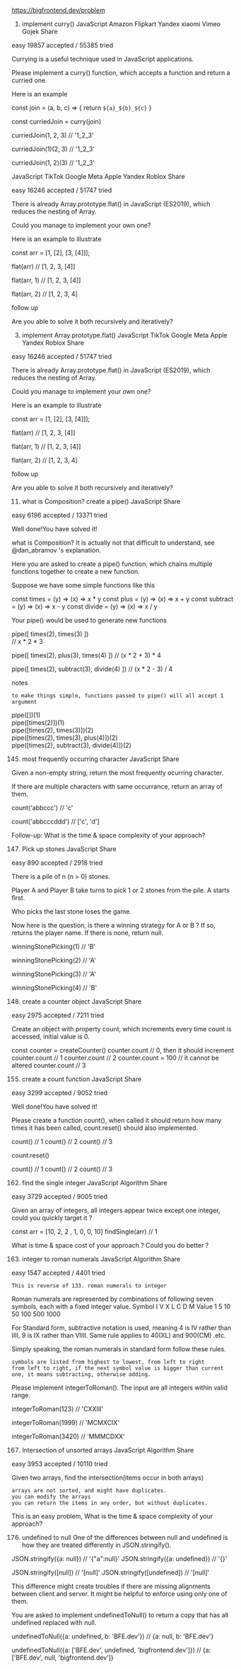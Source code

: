 https://bigfrontend.dev/problem

1. implement curry()
JavaScript
Amazon
Flipkart
Yandex
xiaomi
Vimeo
Gojek
Share

easy  19857 accepted / 55385 tried

Currying is a useful technique used in JavaScript applications.

Please implement a curry() function, which accepts a function and return a curried one.

Here is an example

const join = (a, b, c) => {
   return `${a}_${b}_${c}`
}

const curriedJoin = curry(join)

curriedJoin(1, 2, 3) // '1_2_3'

curriedJoin(1)(2, 3) // '1_2_3'

curriedJoin(1, 2)(3) // '1_2_3'

JavaScript
TikTok
Google
Meta
Apple
Yandex
Roblox
Share

easy  16246 accepted / 51747 tried

There is already Array.prototype.flat() in JavaScript (ES2019), which reduces the nesting of Array.

Could you manage to implement your own one?

Here is an example to illustrate

const arr = [1, [2], [3, [4]]];

flat(arr)
// [1, 2, 3, [4]]

flat(arr, 1)
// [1, 2, 3, [4]]

flat(arr, 2)
// [1, 2, 3, 4]

follow up

Are you able to solve it both recursively and iteratively?

3. implement Array.prototype.flat()
JavaScript
TikTok
Google
Meta
Apple
Yandex
Roblox
Share

easy  16246 accepted / 51747 tried

There is already Array.prototype.flat() in JavaScript (ES2019), which reduces the nesting of Array.

Could you manage to implement your own one?

Here is an example to illustrate

const arr = [1, [2], [3, [4]]];

flat(arr)
// [1, 2, 3, [4]]

flat(arr, 1)
// [1, 2, 3, [4]]

flat(arr, 2)
// [1, 2, 3, 4]

follow up

Are you able to solve it both recursively and iteratively?

11. what is Composition? create a pipe()
JavaScript
Share

easy  6196 accepted / 13371 tried

Well done!You have solved it!

what is Composition? It is actually not that difficult to understand, see @dan_abramov 's explanation.

Here you are asked to create a pipe() function, which chains multiple functions together to create a new function.

Suppose we have some simple functions like this

const times = (y) =>  (x) => x * y
const plus = (y) => (x) => x + y
const subtract = (y) =>  (x) => x - y
const divide = (y) => (x) => x / y

Your pipe() would be used to generate new functions


pipe([
  times(2),
  times(3)
])  
// x * 2 * 3

pipe([
  times(2),
  plus(3),
  times(4)
]) 
// (x * 2 + 3) * 4

pipe([
  times(2),
  subtract(3),
  divide(4)
]) 
// (x * 2 - 3) / 4

notes

    to make things simple, functions passed to pipe() will all accept 1 argument
pipe([])(1)  
pipe([times(2)])(1)  
pipe([times(2), times(3)])(2)  
pipe([times(2), times(3), plus(4)])(2)  
pipe([times(2), subtract(3), divide(4)])(2)  

145. most frequently occurring character
JavaScript
Share

Given a non-empty string, return the most frequently ocurring character.

If there are multiple characters with same occurrance, return an array of them.

count('abbccc')
// 'c'

count('abbcccddd')
// ['c', 'd']

Follow-up: What is the time & space complexity of your approach?

147. Pick up stones
JavaScript
Share

easy  890 accepted / 2918 tried

There is a pile of n (n > 0) stones.

Player A and Player B take turns to pick 1 or 2 stones from the pile. A starts first.

Who picks the last stone loses the game.

Now here is the question, is there a winning strategy for A or B ? If so, returns the player name. If there is none, return null.

winningStonePicking(1)
// 'B'

winningStonePicking(2)
// 'A'

winningStonePicking(3)
// 'A'

winningStonePicking(4)
// 'B'

148. create a counter object
JavaScript
Share

easy  2975 accepted / 7211 tried

Create an object with property count, which increments every time count is accessed, initial value is 0.

const counter = createCounter()
counter.count // 0, then it should increment
counter.count // 1
counter.count // 2
counter.count = 100 // it cannot be altered
counter.count // 3

155. create a count function
JavaScript
Share

easy  3299 accepted / 9052 tried

Well done!You have solved it!

Please create a function count(), when called it should return how many times it has been called, count.reset() should also implemented.

count() // 1
count() // 2
count() // 3

count.reset()

count() // 1
count() // 2
count() // 3

162. find the single integer
JavaScript
Algorithm
Share

easy  3729 accepted / 9005 tried

Given an array of integers, all integers appear twice except one integer, could you quickly target it ?

const arr = [10, 2, 2 , 1, 0, 0, 10]
findSingle(arr) // 1

What is time & space cost of your approach ? Could you do better ?

163. integer to roman numerals
JavaScript
Algorithm
Share

easy  1547 accepted / 4401 tried

    This is reverse of 133. roman numerals to integer

Roman numerals are represented by combinations of following seven symbols, each with a fixed integer value.
Symbol 	I 	V 	X 	L 	C 	D 	M
Value 	1 	5 	10 	50 	100 	500 	1000

For Standard form, subtractive notation is used, meaning 4 is IV rather than IIII, 9 is IX rather than VIIII. Same rule applies to 40(XL) and 900(CM) .etc.

Simply speaking, the roman numerals in standard form follow these rules.

    symbols are listed from highest to lowest, from left to right
    from left to right, if the next symbol value is bigger than current one, it means subtracting, otherwise adding.

Please implement integerToRoman(). The input are all integers within valid range.


integerToRoman(123)
// 'CXXIII'

integerToRoman(1999)
// 'MCMXCIX'

integerToRoman(3420)
// 'MMMCDXX'

167. Intersection of unsorted arrays
JavaScript
Algorithm
Share

easy  3953 accepted / 10110 tried

Given two arrays, find the intersection(items occur in both arrays)

    arrays are not sorted, and might have duplicates.
    you can modify the arrays
    you can return the items in any order, but without duplicates.

This is an easy problem, What is the time & space complexity of your approach?

176. undefined to null
One of the differences between null and undefined is how they are treated differently in JSON.stringify().

JSON.stringify({a: null})      // '{"a":null}'
JSON.stringify({a: undefined}) // '{}'

JSON.stringify([null])         // '[null]'
JSON.stringify([undefined])    // '[null]'

This difference might create troubles if there are missing alignments between client and server. It might be helpful to enforce using only one of them.

You are asked to implement undefinedToNull() to return a copy that has all undefined replaced with null.

undefinedToNull({a: undefined, b: 'BFE.dev'})
// {a: null, b: 'BFE.dev'}

undefinedToNull({a: ['BFE.dev', undefined, 'bigfrontend.dev']})
// {a: ['BFE.dev', null, 'bigfrontend.dev']}